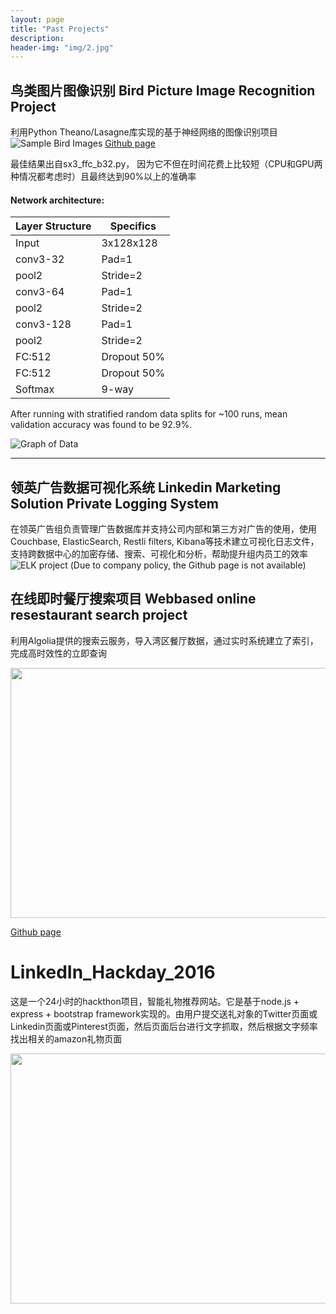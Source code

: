 ```yaml
---
layout: page
title: "Past Projects"
description: 
header-img: "img/2.jpg"
---
```


## 鸟类图片图像识别 Bird Picture Image Recognition Project
利用Python Theano/Lasagne库实现的基于神经网络的图像识别项目
![Sample Bird Images](http://i.imgur.com/R2rdTBe.png)
[Github page](https://github.com/jenniferhe/Bird_Recognition_Lasagne)

最佳结果出自sx3_ffc_b32.py， 因为它不但在时间花费上比较短（CPU和GPU两种情况都考虑时）且最终达到90%以上的准确率

#### Network architecture:

| Layer Structure | Specifics   |
| --------------- | ----------- |
| Input           | 3x128x128   |
| conv3-32        | Pad=1       |
| pool2           | Stride=2    |
| conv3-64        | Pad=1       |
| pool2           | Stride=2    |
| conv3-128       | Pad=1       |
| pool2           | Stride=2    |
| FC:512          | Dropout 50% |
| FC:512          | Dropout 50% |
| Softmax         | 9-way       |

After running with stratified random data splits for ~100 runs, mean validation accuracy was found to be 92.9%. 

![Graph of Data](http://i.imgur.com/GeW4UUM.png)

***

## 领英广告数据可视化系统 Linkedin Marketing Solution Private Logging System
在领英广告组负责管理广告数据库并支持公司内部和第三方对广告的使用，使用Couchbase, ElasticSearch, Restli filters, Kibana等技术建立可视化日志文件，支持跨数据中心的加密存储、搜索、可视化和分析，帮助提升组内员工的效率
![ELK project](http://1.bp.blogspot.com/-TevQjxdj-zw/VBKq7O7T9wI/AAAAAAAAAjk/gy16GLD6Rpg/s1600/elk.png)
(Due to company policy, the Github page is not available)


## 在线即时餐厅搜索项目 Webbased online resestaurant search project
利用Algolia提供的搜索云服务，导入湾区餐厅数据，通过实时系统建立了索引，完成高时效性的立即查询

<img src="https://raw.githubusercontent.com/jenniferhe/algolia_final/master/test1.gif" width="600" height="400" />

[Github page](https://github.com/jenniferhe/algolia_final)



# LinkedIn_Hackday_2016

这是一个24小时的hackthon项目，智能礼物推荐网站。它是基于node.js + express + bootstrap framework实现的。由用户提交送礼对象的Twitter页面或Linkedin页面或Pinterest页面，然后页面后台进行文字抓取，然后根据文字频率找出相关的amazon礼物页面

  <img src="https://github.com/jenniferhe/LinkedinHackDay_GiftRecommendation/blob/master/misty.gif" width="600" height="400" />